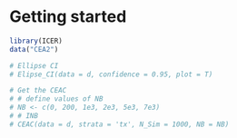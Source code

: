 Getting started
================

``` r
library(ICER)
data("CEA2")

# Ellipse CI
# Elipse_CI(data = d, confidence = 0.95, plot = T)

# Get the CEAC
# # define values of NB
# NB <- c(0, 200, 1e3, 2e3, 5e3, 7e3)
# # INB
# CEAC(data = d, strata = 'tx', N_Sim = 1000, NB = NB)
```

